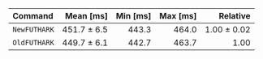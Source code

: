 | Command | Mean [ms] | Min [ms] | Max [ms] | Relative |
|:---|---:|---:|---:|---:|
| `NewFUTHARK` | 451.7 ± 6.5 | 443.3 | 464.0 | 1.00 ± 0.02 |
| `OldFUTHARK` | 449.7 ± 6.1 | 442.7 | 463.7 | 1.00 |
